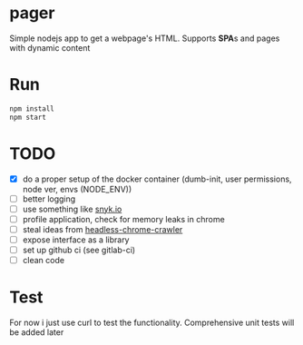 # pager

Simple nodejs app to get a webpage's HTML.
Supports **SPA**s and pages with dynamic content

# Run

```bash
npm install
npm start
```

# TODO

- [x] do a proper setup of the docker container (dumb-init, user permissions, node ver, envs (NODE_ENV))
- [ ] better logging
- [ ] use something like [snyk.io](https://snyk.io/)
- [ ] profile application, check for memory leaks in chrome
- [ ] steal ideas from [headless-chrome-crawler](https://github.com/yujiosaka/headless-chrome-crawler)
- [ ] expose interface as a library
- [ ] set up github ci (see gitlab-ci)
- [ ] clean code

# Test

For now i just use curl to test the functionality.
Comprehensive unit tests will be added later
